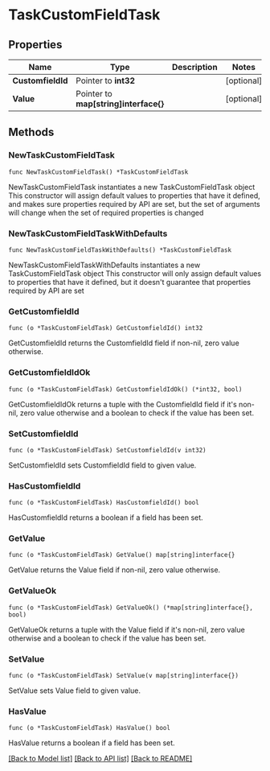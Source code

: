 # TaskCustomFieldTask

## Properties

Name | Type | Description | Notes
------------ | ------------- | ------------- | -------------
**CustomfieldId** | Pointer to **int32** |  | [optional] 
**Value** | Pointer to **map[string]interface{}** |  | [optional] 

## Methods

### NewTaskCustomFieldTask

`func NewTaskCustomFieldTask() *TaskCustomFieldTask`

NewTaskCustomFieldTask instantiates a new TaskCustomFieldTask object
This constructor will assign default values to properties that have it defined,
and makes sure properties required by API are set, but the set of arguments
will change when the set of required properties is changed

### NewTaskCustomFieldTaskWithDefaults

`func NewTaskCustomFieldTaskWithDefaults() *TaskCustomFieldTask`

NewTaskCustomFieldTaskWithDefaults instantiates a new TaskCustomFieldTask object
This constructor will only assign default values to properties that have it defined,
but it doesn't guarantee that properties required by API are set

### GetCustomfieldId

`func (o *TaskCustomFieldTask) GetCustomfieldId() int32`

GetCustomfieldId returns the CustomfieldId field if non-nil, zero value otherwise.

### GetCustomfieldIdOk

`func (o *TaskCustomFieldTask) GetCustomfieldIdOk() (*int32, bool)`

GetCustomfieldIdOk returns a tuple with the CustomfieldId field if it's non-nil, zero value otherwise
and a boolean to check if the value has been set.

### SetCustomfieldId

`func (o *TaskCustomFieldTask) SetCustomfieldId(v int32)`

SetCustomfieldId sets CustomfieldId field to given value.

### HasCustomfieldId

`func (o *TaskCustomFieldTask) HasCustomfieldId() bool`

HasCustomfieldId returns a boolean if a field has been set.

### GetValue

`func (o *TaskCustomFieldTask) GetValue() map[string]interface{}`

GetValue returns the Value field if non-nil, zero value otherwise.

### GetValueOk

`func (o *TaskCustomFieldTask) GetValueOk() (*map[string]interface{}, bool)`

GetValueOk returns a tuple with the Value field if it's non-nil, zero value otherwise
and a boolean to check if the value has been set.

### SetValue

`func (o *TaskCustomFieldTask) SetValue(v map[string]interface{})`

SetValue sets Value field to given value.

### HasValue

`func (o *TaskCustomFieldTask) HasValue() bool`

HasValue returns a boolean if a field has been set.


[[Back to Model list]](../README.md#documentation-for-models) [[Back to API list]](../README.md#documentation-for-api-endpoints) [[Back to README]](../README.md)


